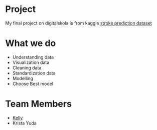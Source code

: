 # Project
My final project on digitalskola is from kaggle [stroke prediction dataset](https://www.kaggle.com/fedesoriano/stroke-prediction-dataset)

# What we do
- Understanding data
- Visualization data
- Cleaning data
- Standardization data
- Modelling
- Choose Best model

# Team Members
- [Kelly](https://github.com/kellylie)
- Krista Yuda 
